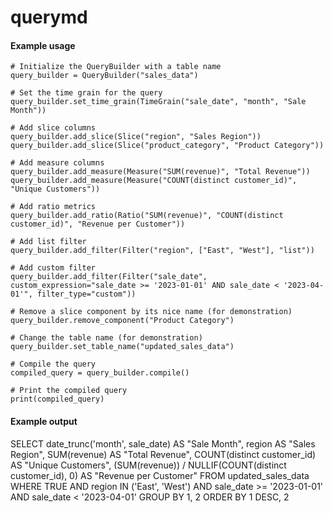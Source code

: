 # querymd

#### Example usage
```
# Initialize the QueryBuilder with a table name
query_builder = QueryBuilder("sales_data")

# Set the time grain for the query
query_builder.set_time_grain(TimeGrain("sale_date", "month", "Sale Month"))

# Add slice columns
query_builder.add_slice(Slice("region", "Sales Region"))
query_builder.add_slice(Slice("product_category", "Product Category"))

# Add measure columns
query_builder.add_measure(Measure("SUM(revenue)", "Total Revenue"))
query_builder.add_measure(Measure("COUNT(distinct customer_id)", "Unique Customers"))

# Add ratio metrics
query_builder.add_ratio(Ratio("SUM(revenue)", "COUNT(distinct customer_id)", "Revenue per Customer"))

# Add list filter
query_builder.add_filter(Filter("region", ["East", "West"], "list"))

# Add custom filter
query_builder.add_filter(Filter("sale_date", custom_expression="sale_date >= '2023-01-01' AND sale_date < '2023-04-01'", filter_type="custom"))

# Remove a slice component by its nice name (for demonstration)
query_builder.remove_component("Product Category")

# Change the table name (for demonstration)
query_builder.set_table_name("updated_sales_data")

# Compile the query
compiled_query = query_builder.compile()

# Print the compiled query
print(compiled_query)
```

#### Example output
SELECT
  date_trunc('month', sale_date) AS "Sale Month",
  region AS "Sales Region",
  SUM(revenue) AS "Total Revenue",
  COUNT(distinct customer_id) AS "Unique Customers",
  (SUM(revenue)) / NULLIF(COUNT(distinct customer_id), 0) AS "Revenue per Customer"
FROM updated_sales_data
WHERE TRUE AND
  region IN ('East', 'West')
 AND
  sale_date >= '2023-01-01' AND sale_date < '2023-04-01'
GROUP BY 1, 2
ORDER BY 1 DESC, 2
